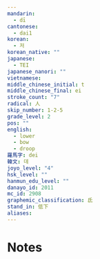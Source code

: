 ```yaml
---
mandarin:
  - dī
cantonese:
  - dai1
korean:
  - 저
korean_native: ""
japanese:
  - TEI
japanese_nanori: ""
vietnamese:
middle_chinese_initial: t
middle_chinese_final: ei
stroke_count: "7"
radical: 人
skip_number: 1-2-5
grade_level: 2
pos: ""
english:
  - lower
  - bow
  - droop
羅馬字: dei
韓文: 데
joyo_level: "4"
hsk_level: ""
hanmun_edu_level: ""
danayo_id: 2011
mc_id: 2908
graphemic_classification: 氐
stand_in: 低下
aliases:
---
```


# Notes
